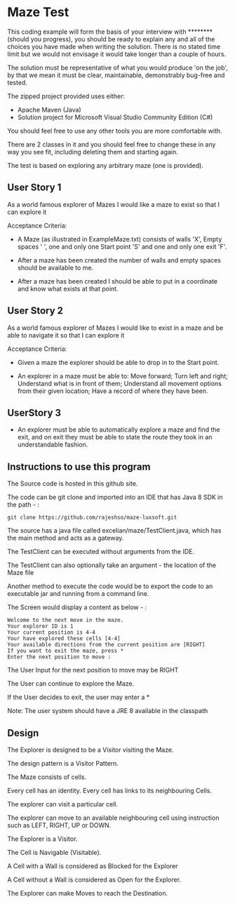 Maze Test
=========

This coding example will form the basis of your interview with ******** (should you progress), you should be ready to explain any and all of the choices you have made when writing the solution.
There is no stated time limit but we would not envisage it would take longer than a couple of hours.

The solution must be representative of what you would produce 'on the job', by that we mean it must be clear, maintainable, demonstrably bug-free and tested.

The zipped project provided uses either:
* Apache Maven (Java)
* Solution project for Microsoft Visual Studio Community Edition (C#)

You should feel free to use any other tools you are more comfortable with.

There are 2 classes in it and you should feel free to change these in any way you see fit, including deleting them and starting again.

The test is based on exploring any arbitrary maze (one is provided).

User Story 1
------------

As a world famous explorer of Mazes I would like a maze to exist so that I can explore it

Acceptance Criteria:

* A Maze (as illustrated in ExampleMaze.txt) consists of walls 'X', Empty spaces ' ', one and only one Start point 'S' and one and only one exit 'F'.

* After a maze has been created the number of walls and empty spaces should be available to me.

* After a maze has been created I should be able to put in a coordinate and know what exists at that point.


User Story 2
------------

As a world famous explorer of Mazes I would like to exist in a maze and be able to navigate it so that I can explore it

Acceptance Criteria:

* Given a maze the explorer should be able to drop in to the Start point.

* An explorer in a maze must be able to:
    Move forward;
    Turn left and right;
    Understand what is in front of them;
    Understand all movement options from their given location;
    Have a record of where they have been.


UserStory 3
-----------
* An explorer must be able to automatically explore a maze and find the exit, and on exit they must be able to state the route they took in an understandable fashion.

Instructions to use this program
----------------------------------
The Source code is hosted in this github site.

The code can be git clone and imported into an IDE that has Java 8 SDK in the path - :

``` git clone https://github.com/rajeshso/maze-luxsoft.git ```

The source has a java file called excelian/maze/TestClient.java, which has the main method and acts as a gateway.

The TestClient can be executed without arguments from the IDE.

The TestClient can also optionally take an argument - the location of the Maze file

Another method to execute the code would be to export the code to an executable jar
 and running from a command line.

The Screen would display a content as below - :
```
Welcome to the next move in the maze.
Your explorer ID is 1
Your current position is 4-4
Your have explored these cells [4-4]
Your available directions from the current position are [RIGHT]
If you want to exit the maze, press *
Enter the next position to move :
```

The User Input for the next position to move may be RIGHT

The User can continue to explore the Maze.

If the User decides to exit, the user may enter a *

Note: The user system should have a JRE 8 available in the classpath

Design
------

The Explorer is designed to be a Visitor visiting the Maze.

The design pattern is a Visitor Pattern.

The Maze consists of cells. 

Every cell has an identity. Every cell has links to its neighbouring Cells.

The explorer can visit a particular cell.

The explorer can move to an available neighbouring cell using instruction
 such as LEFT, RIGHT, UP or DOWN.

The Explorer is a Visitor.

The Cell is Navigable (Visitable).

A Cell with a Wall is considered as Blocked for the Explorer

A Cell without a Wall is considered as Open for the Explorer.

The Explorer can make Moves to reach the Destination.